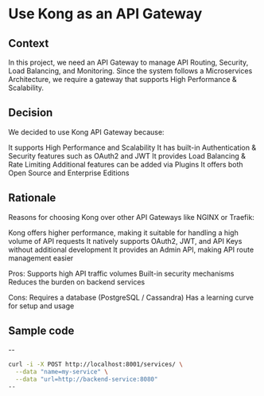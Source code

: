 # Use Kong as an API Gateway

## Context  
In this project, we need an API Gateway to manage API Routing, Security, Load Balancing, and Monitoring.
Since the system follows a Microservices Architecture, we require a gateway that supports High Performance & Scalability.

## Decision  
We decided to use Kong API Gateway because:

It supports High Performance and Scalability
It has built-in Authentication & Security features such as OAuth2 and JWT
It provides Load Balancing & Rate Limiting
Additional features can be added via Plugins
It offers both Open Source and Enterprise Editions

## Rationale  
Reasons for choosing Kong over other API Gateways like NGINX or Traefik:

Kong offers higher performance, making it suitable for handling a high volume of API requests
It natively supports OAuth2, JWT, and API Keys without additional development
It provides an Admin API, making API route management easier

Pros:
 Supports high API traffic volumes
 Built-in security mechanisms
 Reduces the burden on backend services

Cons:
 Requires a database (PostgreSQL / Cassandra)
 Has a learning curve for setup and usage

## Sample code  
--
```bash
curl -i -X POST http://localhost:8001/services/ \
  --data "name=my-service" \
  --data "url=http://backend-service:8080"
--
